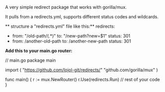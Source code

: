 A very simple redirect package that works with gorilla/mux.

It pulls from a redirects.yml, supports different status codes and wildcards.

** structure a "redirects.yml" file like this:**
redirects:
  - from: "/old-path/(.*)"
    to: "/new-path?new=$1"
    status: 301
  - from: /another-old-path
    to: /another-new-path
    status: 301

**Add this to your main.go router:**

// main.go
package main

import (
    "https://github.com/lojol-git/redirects/"
    "github.com/gorilla/mux"
)

func main() {
    r := mux.NewRouter()
    r.Use(redirects.Run)
    // rest of your code
}
